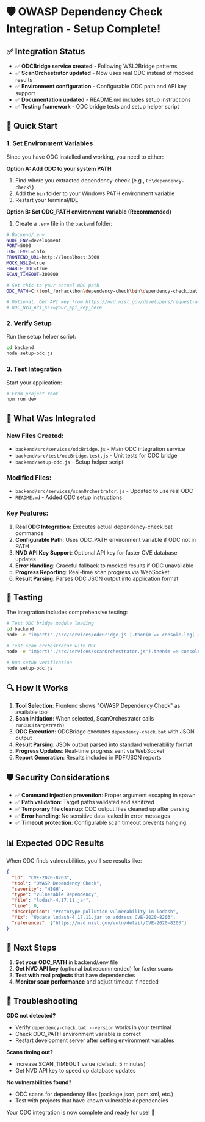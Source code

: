 # 🛡️ OWASP Dependency Check Integration - Setup Complete!

## ✅ Integration Status
- ✅ **ODCBridge service created** - Following WSL2Bridge patterns
- ✅ **ScanOrchestrator updated** - Now uses real ODC instead of mocked results  
- ✅ **Environment configuration** - Configurable ODC path and API key support
- ✅ **Documentation updated** - README.md includes setup instructions
- ✅ **Testing framework** - ODC bridge tests and setup helper script

## 🚀 Quick Start

### 1. Set Environment Variables
Since you have ODC installed and working, you need to either:

**Option A: Add ODC to your system PATH**
1. Find where you extracted dependency-check (e.g., `C:\dependency-check\`)
2. Add the `bin` folder to your Windows PATH environment variable
3. Restart your terminal/IDE

**Option B: Set ODC_PATH environment variable (Recommended)**
1. Create a `.env` file in the `backend` folder:
```bash
# Backend/.env
NODE_ENV=development
PORT=5000
LOG_LEVEL=info
FRONTEND_URL=http://localhost:3000
MOCK_WSL2=true
ENABLE_ODC=true
SCAN_TIMEOUT=300000

# Set this to your actual ODC path
ODC_PATH=C:\tool_forhackthon\dependency-check\bin\dependency-check.bat

# Optional: Get API key from https://nvd.nist.gov/developers/request-an-api-key
# ODC_NVD_API_KEY=your_api_key_here
```

### 2. Verify Setup
Run the setup helper script:
```bash
cd backend
node setup-odc.js
```

### 3. Test Integration
Start your application:
```bash
# From project root
npm run dev
```

## 🔧 What Was Integrated

### New Files Created:
- `backend/src/services/odcBridge.js` - Main ODC integration service
- `backend/src/test/odcBridge.test.js` - Unit tests for ODC bridge
- `backend/setup-odc.js` - Setup helper script

### Modified Files:
- `backend/src/services/scanOrchestrator.js` - Updated to use real ODC
- `README.md` - Added ODC setup instructions

### Key Features:
1. **Real ODC Integration**: Executes actual dependency-check.bat commands
2. **Configurable Path**: Uses ODC_PATH environment variable if ODC not in PATH
3. **NVD API Key Support**: Optional API key for faster CVE database updates
4. **Error Handling**: Graceful fallback to mocked results if ODC unavailable
5. **Progress Reporting**: Real-time scan progress via WebSocket
6. **Result Parsing**: Parses ODC JSON output into application format

## 🧪 Testing

The integration includes comprehensive testing:

```bash
# Test ODC bridge module loading
cd backend
node -e "import('./src/services/odcBridge.js').then(m => console.log('✅ ODC Bridge loaded'))"

# Test scan orchestrator with ODC
node -e "import('./src/services/scanOrchestrator.js').then(m => console.log('✅ ScanOrchestrator loaded'))"

# Run setup verification
node setup-odc.js
```

## 🔍 How It Works

1. **Tool Selection**: Frontend shows "OWASP Dependency Check" as available tool
2. **Scan Initiation**: When selected, ScanOrchestrator calls `runODC(targetPath)`
3. **ODC Execution**: ODCBridge executes `dependency-check.bat` with JSON output
4. **Result Parsing**: JSON output parsed into standard vulnerability format
5. **Progress Updates**: Real-time progress sent via WebSocket
6. **Report Generation**: Results included in PDF/JSON reports

## 🛡️ Security Considerations

- ✅ **Command injection prevention**: Proper argument escaping in spawn
- ✅ **Path validation**: Target paths validated and sanitized  
- ✅ **Temporary file cleanup**: ODC output files cleaned up after parsing
- ✅ **Error handling**: No sensitive data leaked in error messages
- ✅ **Timeout protection**: Configurable scan timeout prevents hanging

## 📊 Expected ODC Results

When ODC finds vulnerabilities, you'll see results like:
```json
{
  "id": "CVE-2020-8203",
  "tool": "OWASP Dependency Check",
  "severity": "HIGH",
  "type": "Vulnerable Dependency", 
  "file": "lodash-4.17.11.jar",
  "line": 0,
  "description": "Prototype pollution vulnerability in lodash",
  "fix": "Update lodash-4.17.11.jar to address CVE-2020-8203",
  "references": ["https://nvd.nist.gov/vuln/detail/CVE-2020-8203"]
}
```

## 🎯 Next Steps

1. **Set your ODC_PATH** in backend/.env file
2. **Get NVD API key** (optional but recommended) for faster scans
3. **Test with real projects** that have dependencies
4. **Monitor scan performance** and adjust timeout if needed

## 🐛 Troubleshooting

**ODC not detected?**
- Verify `dependency-check.bat --version` works in your terminal
- Check ODC_PATH environment variable is correct
- Restart development server after setting environment variables

**Scans timing out?**
- Increase SCAN_TIMEOUT value (default: 5 minutes)
- Get NVD API key to speed up database updates

**No vulnerabilities found?**
- ODC scans for dependency files (package.json, pom.xml, etc.)
- Test with projects that have known vulnerable dependencies

Your ODC integration is now complete and ready for use! 🎉
